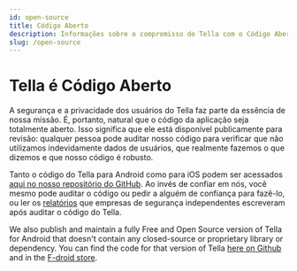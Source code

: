 ```yaml
---
id: open-source
title: Código Aberto
description: Informações sobre o compromisso do Tella com o Código Aberto e links para repositórios
slug: /open-source
---
```



# Tella é Código Aberto

A segurança e a privacidade dos usuários do Tella faz parte da essência de nossa missão. É, portanto, natural que o código da aplicação seja totalmente aberto. Isso significa que ele está disponível publicamente para revisão: qualquer pessoa pode auditar nosso código para verificar que não utilizamos indevidamente dados de usuários, que realmente fazemos o que dizemos e que nosso código é robusto.

Tanto o código do Tella para Android como para iOS podem ser acessados [aqui no nosso repositório do GitHub](https://github.com/horizontal-org). Ao invés de confiar em nós, você mesmo pode auditar o código ou pedir a alguém de confiança para fazê-lo, ou ler os [relatórios](/security-and-privacy#security-audits) que empresas de segurança independentes escreveram após auditar o código do Tella.


We also publish and maintain a fully Free and Open Source version of Tella for Android that doesn't contain any closed-source or proprietary library or dependency. You can find the code for that version of Tella [here on Github](https://github.com/Horizontal-org/Tella-Android-FOSS) and in the [F-droid store](https://f-droid.org/en/packages/org.hzontal.tellaFOSS/).


